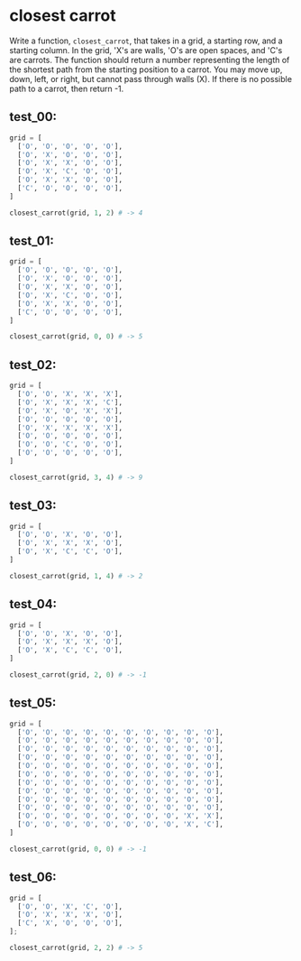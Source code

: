 # closest carrot

Write a function, `closest_carrot`, that takes in a grid, a starting row, and a starting column. In the grid, 'X's are walls, 'O's are open spaces, and 'C's are carrots. The function should return a number representing the length of the shortest path from the starting position to a carrot. You may move up, down, left, or right, but cannot pass through walls (X). If there is no possible path to a carrot, then return -1.

## test_00:

```python
grid = [
  ['O', 'O', 'O', 'O', 'O'],
  ['O', 'X', 'O', 'O', 'O'],
  ['O', 'X', 'X', 'O', 'O'],
  ['O', 'X', 'C', 'O', 'O'],
  ['O', 'X', 'X', 'O', 'O'],
  ['C', 'O', 'O', 'O', 'O'],
]

closest_carrot(grid, 1, 2) # -> 4
```

## test_01:

```python
grid = [
  ['O', 'O', 'O', 'O', 'O'],
  ['O', 'X', 'O', 'O', 'O'],
  ['O', 'X', 'X', 'O', 'O'],
  ['O', 'X', 'C', 'O', 'O'],
  ['O', 'X', 'X', 'O', 'O'],
  ['C', 'O', 'O', 'O', 'O'],
]

closest_carrot(grid, 0, 0) # -> 5
```

## test_02:

```python
grid = [
  ['O', 'O', 'X', 'X', 'X'],
  ['O', 'X', 'X', 'X', 'C'],
  ['O', 'X', 'O', 'X', 'X'],
  ['O', 'O', 'O', 'O', 'O'],
  ['O', 'X', 'X', 'X', 'X'],
  ['O', 'O', 'O', 'O', 'O'],
  ['O', 'O', 'C', 'O', 'O'],
  ['O', 'O', 'O', 'O', 'O'],
]

closest_carrot(grid, 3, 4) # -> 9
```

## test_03:

```python
grid = [
  ['O', 'O', 'X', 'O', 'O'],
  ['O', 'X', 'X', 'X', 'O'],
  ['O', 'X', 'C', 'C', 'O'],
]

closest_carrot(grid, 1, 4) # -> 2
```

## test_04:

```python
grid = [
  ['O', 'O', 'X', 'O', 'O'],
  ['O', 'X', 'X', 'X', 'O'],
  ['O', 'X', 'C', 'C', 'O'],
]

closest_carrot(grid, 2, 0) # -> -1
```

## test_05:

```python
grid = [
  ['O', 'O', 'O', 'O', 'O', 'O', 'O', 'O', 'O', 'O'],
  ['O', 'O', 'O', 'O', 'O', 'O', 'O', 'O', 'O', 'O'],
  ['O', 'O', 'O', 'O', 'O', 'O', 'O', 'O', 'O', 'O'],
  ['O', 'O', 'O', 'O', 'O', 'O', 'O', 'O', 'O', 'O'],
  ['O', 'O', 'O', 'O', 'O', 'O', 'O', 'O', 'O', 'O'],
  ['O', 'O', 'O', 'O', 'O', 'O', 'O', 'O', 'O', 'O'],
  ['O', 'O', 'O', 'O', 'O', 'O', 'O', 'O', 'O', 'O'],
  ['O', 'O', 'O', 'O', 'O', 'O', 'O', 'O', 'O', 'O'],
  ['O', 'O', 'O', 'O', 'O', 'O', 'O', 'O', 'O', 'O'],
  ['O', 'O', 'O', 'O', 'O', 'O', 'O', 'O', 'O', 'O'],
  ['O', 'O', 'O', 'O', 'O', 'O', 'O', 'O', 'X', 'X'],
  ['O', 'O', 'O', 'O', 'O', 'O', 'O', 'O', 'X', 'C'],
]

closest_carrot(grid, 0, 0) # -> -1
```

## test_06:

```python
grid = [
  ['O', 'O', 'X', 'C', 'O'],
  ['O', 'X', 'X', 'X', 'O'],
  ['C', 'X', 'O', 'O', 'O'],
];

closest_carrot(grid, 2, 2) # -> 5
```
